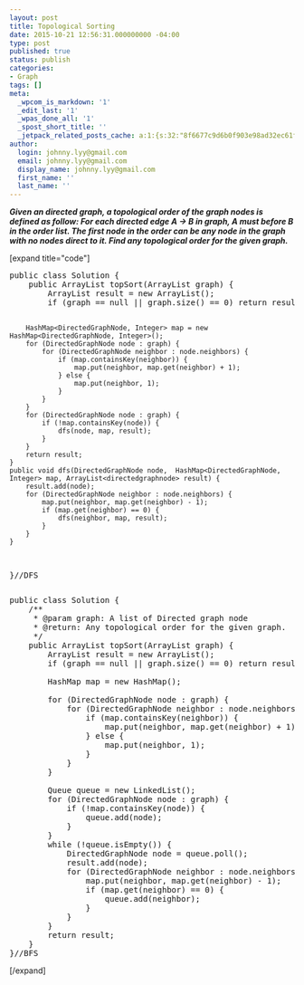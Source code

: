 ```yaml
---
layout: post
title: Topological Sorting
date: 2015-10-21 12:56:31.000000000 -04:00
type: post
published: true
status: publish
categories:
- Graph
tags: []
meta:
  _wpcom_is_markdown: '1'
  _edit_last: '1'
  _wpas_done_all: '1'
  _spost_short_title: ''
  _jetpack_related_posts_cache: a:1:{s:32:"8f6677c9d6b0f903e98ad32ec61f8deb";a:2:{s:7:"expires";i:1464652763;s:7:"payload";a:3:{i:0;a:1:{s:2:"id";i:591;}i:1;a:1:{s:2:"id";i:1949;}i:2;a:1:{s:2:"id";i:476;}}}}
author:
  login: johnny.lyy@gmail.com
  email: johnny.lyy@gmail.com
  display_name: johnny.lyy@gmail.com
  first_name: ''
  last_name: ''
---
```

<p><strong><em>Given an directed graph, a topological order of the graph nodes is defined as follow: For each directed edge A -> B in graph, A must before B in the order list. The first node in the order can be any node in the graph with no nodes direct to it. Find any topological order for the given graph.</em></strong></p>
<p>[expand title="code"]</p>
<pre>
public class Solution {
    public ArrayList<directedgraphnode> topSort(ArrayList<directedgraphnode> graph) {
        ArrayList<directedgraphnode> result = new ArrayList<directedgraphnode>();
        if (graph == null || graph.size() == 0) return result;
        
        HashMap<DirectedGraphNode, Integer> map = new HashMap<DirectedGraphNode, Integer>();        
        for (DirectedGraphNode node : graph) {
            for (DirectedGraphNode neighbor : node.neighbors) {
                if (map.containsKey(neighbor)) {
                    map.put(neighbor, map.get(neighbor) + 1);
                } else {
                    map.put(neighbor, 1);
                }
            }
        }
        for (DirectedGraphNode node : graph) {
            if (!map.containsKey(node)) {
                dfs(node, map, result);
            }
        }
        return result;
    }    
    public void dfs(DirectedGraphNode node,  HashMap<DirectedGraphNode, Integer> map, ArrayList<directedgraphnode> result) {
        result.add(node);
        for (DirectedGraphNode neighbor : node.neighbors) {
            map.put(neighbor, map.get(neighbor) - 1);
            if (map.get(neighbor) == 0) {
                dfs(neighbor, map, result);
            }
        }
    }
}//DFS
</directedgraphnode></directedgraphnode></directedgraphnode></directedgraphnode></directedgraphnode></pre>
<pre>
public class Solution {
    /**
     * @param graph: A list of Directed graph node
     * @return: Any topological order for the given graph.
     */    
    public ArrayList<directedgraphnode> topSort(ArrayList<directedgraphnode> graph) {
        ArrayList<directedgraphnode> result = new ArrayList<directedgraphnode>();
        if (graph == null || graph.size() == 0) return result;
        
        HashMap<DirectedGraphNode, Integer> map = new HashMap<DirectedGraphNode, Integer>();
        
        for (DirectedGraphNode node : graph) {
            for (DirectedGraphNode neighbor : node.neighbors) {
                if (map.containsKey(neighbor)) {
                    map.put(neighbor, map.get(neighbor) + 1);
                } else {
                    map.put(neighbor, 1);
                }
            }
        }
        
        Queue<directedgraphnode> queue = new LinkedList<directedgraphnode>();
        for (DirectedGraphNode node : graph) {
            if (!map.containsKey(node)) {
                queue.add(node);
            }
        }
        while (!queue.isEmpty()) {
            DirectedGraphNode node = queue.poll();
            result.add(node);
            for (DirectedGraphNode neighbor : node.neighbors) {
                map.put(neighbor, map.get(neighbor) - 1);
                if (map.get(neighbor) == 0) {
                    queue.add(neighbor);
                }
            }
        }
        return result;
    }
}//BFS
</directedgraphnode></directedgraphnode></directedgraphnode></directedgraphnode></directedgraphnode></directedgraphnode></pre>
<p>[/expand]</p>
